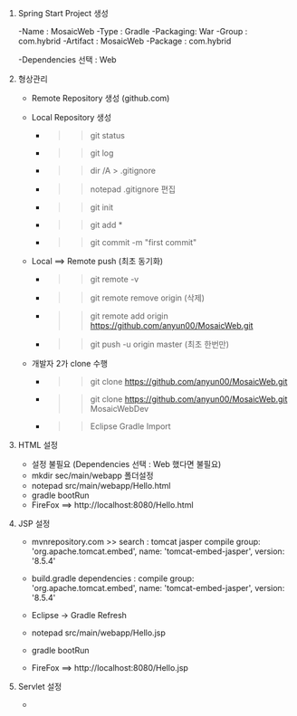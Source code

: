 
1. Spring Start Project 생성
	
	-Name : MosaicWeb
	-Type : Gradle
	-Packaging: War
	-Group : com.hybrid
	-Artifact : MosaicWeb
	-Package : com.hybrid
	
	-Dependencies 선택 : Web
	
	
2. 형상관리
	
	- Remote Repository 생성 (github.com)
	- Local Repository 생성
		- >> git status
		- >> git log
		- >> dir /A > .gitignore
		- >> notepad .gitignore 편집
		- >> git init
		- >> git add *
		- >> git commit -m "first commit"
	
	- Local ==> Remote push (최초 동기화)
		- >> git remote -v
		- >> git remote remove origin (삭제)
		- >> git remote add origin https://github.com/anyun00/MosaicWeb.git
		- >> git push -u origin master (최초 한번만)
	
	- 개발자 2가 clone 수행
		- >> git clone https://github.com/anyun00/MosaicWeb.git
		- >> git clone https://github.com/anyun00/MosaicWeb.git MosaicWebDev
		- >> Eclipse Gradle Import
		
3. HTML 설정
	
	- 설정 불필요 (Dependencies 선택 : Web 했다면 불필요)
	- mkdir sec/main/webapp 폴더설정
	- notepad src/main/webapp/Hello.html
	- gradle bootRun
	- FireFox ==> http://localhost:8080/Hello.html
	
4. JSP 설정
	
	- mvnrepository.com >> search : tomcat jasper
	compile group: 'org.apache.tomcat.embed', name: 'tomcat-embed-jasper', version: '8.5.4'
	
	- build.gradle dependencies : 
		compile group: 'org.apache.tomcat.embed', name: 'tomcat-embed-jasper', version: '8.5.4' 
	- Eclipse -> Gradle Refresh
	- notepad src/main/webapp/Hello.jsp
	- gradle bootRun
	- FireFox ==> http://localhost:8080/Hello.jsp
	
5. Servlet 설정
	
	-
	
	